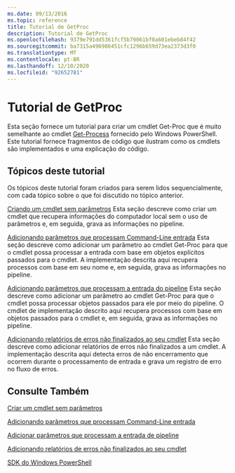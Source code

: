 ```yaml
---
ms.date: 09/13/2016
ms.topic: reference
title: Tutorial de GetProc
description: Tutorial de GetProc
ms.openlocfilehash: 9379e791dd5361fcf5b79061bf0a601ebeb84f42
ms.sourcegitcommit: ba7315a496986451cfc1296b659d73ea2373d3f0
ms.translationtype: MT
ms.contentlocale: pt-BR
ms.lasthandoff: 12/10/2020
ms.locfileid: "92652781"
---
```

# <a name="getproc-tutorial"></a>Tutorial de GetProc

Esta seção fornece um tutorial para criar um cmdlet Get-Proc que é muito semelhante ao cmdlet [Get-Process](/powershell/module/Microsoft.PowerShell.Management/Get-Process) fornecido pelo Windows PowerShell. Este tutorial fornece fragmentos de código que ilustram como os cmdlets são implementados e uma explicação do código.

## <a name="topics-in-this-tutorial"></a>Tópicos deste tutorial

Os tópicos deste tutorial foram criados para serem lidos sequencialmente, com cada tópico sobre o que foi discutido no tópico anterior.

[Criando um cmdlet sem parâmetros](./creating-a-cmdlet-without-parameters.md) Esta seção descreve como criar um cmdlet que recupera informações do computador local sem o uso de parâmetros e, em seguida, grava as informações no pipeline.

[Adicionando parâmetros que processam Command-Line entrada](./adding-parameters-that-process-command-line-input.md) Esta seção descreve como adicionar um parâmetro ao cmdlet Get-Proc para que o cmdlet possa processar a entrada com base em objetos explícitos passados para o cmdlet. A implementação descrita aqui recupera processos com base em seu nome e, em seguida, grava as informações no pipeline.

[Adicionando parâmetros que processam a entrada do pipeline](./adding-parameters-that-process-pipeline-input.md) Esta seção descreve como adicionar um parâmetro ao cmdlet Get-Proc para que o cmdlet possa processar objetos passados para ele por meio do pipeline. O cmdlet de implementação descrito aqui recupera processos com base em objetos passados para o cmdlet e, em seguida, grava as informações no pipeline.

[Adicionando relatórios de erros não finalizados ao seu cmdlet](./adding-non-terminating-error-reporting-to-your-cmdlet.md) Esta seção descreve como adicionar relatórios de erros não finalizados a um cmdlet. A implementação descrita aqui detecta erros de não encerramento que ocorrem durante o processamento de entrada e grava um registro de erro no fluxo de erros.

## <a name="see-also"></a>Consulte Também

[Criar um cmdlet sem parâmetros](./creating-a-cmdlet-without-parameters.md)

[Adicionando parâmetros que processam Command-Line entrada](./adding-parameters-that-process-command-line-input.md)

[Adicionar parâmetros que processam a entrada de pipeline](./adding-parameters-that-process-pipeline-input.md)

[Adicionando relatórios de erros não finalizados ao seu cmdlet](./adding-non-terminating-error-reporting-to-your-cmdlet.md)

[SDK do Windows PowerShell](../windows-powershell-reference.md)

